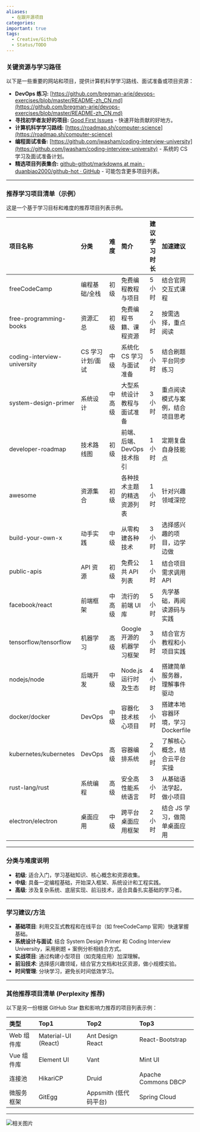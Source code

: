 ```yaml
---
aliases:
  - 在跟开源项目
categories: 
important: true
tags:
  - Creative/Github
  - Status/TODO
---
```


### 关键资源与学习路径

以下是一些重要的网站和项目，提供计算机科学学习路线、面试准备或项目资源：

*   **DevOps 练习:** [https://github.com/bregman-arie/devops-exercises/blob/master/README-zh_CN.md](https://github.com/bregman-arie/devops-exercises/blob/master/README-zh_CN.md)
*   **寻找初学者友好的项目:** [Good First Issues](https://goodfirstissues.com/) - 快速开始贡献的好地方。
*   **计算机科学学习路线:** [https://roadmap.sh/computer-science](https://roadmap.sh/computer-science)
*   **编程面试准备:** [https://github.com/jwasham/coding-interview-university](https://github.com/jwasham/coding-interview-university) - 系统的 CS 学习及面试准备计划。
*   **精选项目列表集合:** [github-githot/markdowns at main · duanbiao2000/github-hot · GitHub](https://github.com/duanbiao2000/github-hot/tree/main/markdowns) - 可能包含更多项目列表。

---

### 推荐学习项目清单（示例）

这是一个基于学习目标和难度的推荐项目列表示例。

| 项目名称                 | 分类           | 难度 | 简介                                         | 建议学习时长 | 加速建议                                       |
| :----------------------- | :------------- | :--- | :------------------------------------------- | :----------- | :--------------------------------------------- |
| freeCodeCamp             | 编程基础/全栈  | 初级 | 免费编程教程与项目                           | 5小时        | 结合官网交互式课程                             |
| free-programming-books   | 资源汇总       | 初级 | 免费编程书籍、课程资源                       | 2小时        | 按需选择，重点阅读                             |
| coding-interview-university| CS 学习计划/面试 | 中级 | 系统化 CS 学习与面试准备                     | 5小时        | 结合刷题平台同步练习                           |
| system-design-primer     | 系统设计       | 中高级 | 大型系统设计教程与面试准备                   | 3小时        | 重点阅读模式与案例，结合项目思考                 |
| developer-roadmap        | 技术路线图     | 初级 | 前端、后端、DevOps 技术指引                  | 1小时        | 定期复盘自身技能点                             |
| awesome                  | 资源集合       | 初级 | 各种技术主题的精选资源列表                   | 1小时        | 针对兴趣领域深挖                               |
| build-your-own-x         | 动手实践       | 中级 | 从零构建各种技术                             | 3小时        | 选择感兴趣的项目，边学边做                       |
| public-apis              | API 资源       | 初级 | 免费公共 API 列表                            | 1小时        | 结合项目需求调用 API                           |
| facebook/react           | 前端框架       | 中高级 | 流行的前端 UI 库                             | 5小时        | 先学基础，再阅读源码与实践                     |
| tensorflow/tensorflow    | 机器学习       | 高级 | Google 开源的机器学习框架                    | 3小时        | 结合官方教程和小项目实践                       |
| nodejs/node              | 后端开发       | 中级 | Node.js 运行时及生态                         | 4小时        | 搭建简单服务器，理解事件驱动                     |
| docker/docker            | DevOps         | 中级 | 容器化技术核心项目                           | 3小时        | 搭建本地容器环境，学习 Dockerfile                |
| kubernetes/kubernetes    | DevOps         | 高级 | 容器编排系统                                 | 2小时        | 了解核心概念，结合云平台实操                     |
| rust-lang/rust           | 系统编程       | 高级 | 安全高性能系统语言                           | 3小时        | 从基础语法学起，做小项目                       |
| electron/electron        | 桌面应用       | 中级 | 跨平台桌面应用框架                           | 2小时        | 结合 JS 学习，做简单桌面应用                     |

---

### 分类与难度说明

*   **初级**: 适合入门，学习基础知识、核心概念和资源收集。
*   **中级**: 具备一定编程基础，开始深入框架、系统设计和工程实践。
*   **高级**: 涉及复杂系统、底层实现、前沿技术，适合具备扎实基础的学习者。

---

### 学习建议/方法

*   **基础项目**: 利用交互式教程和在线平台（如 freeCodeCamp 官网）快速掌握基础。
*   **系统设计与面试**: 结合 System Design Primer 和 Coding Interview University，采用刷题 + 案例分析相结合方式。
*   **实战项目**: 通过构建小型项目（如克隆应用）加深理解。
*   **前沿技术**: 选择感兴趣领域，结合官方文档和社区资源，做小规模实验。
*   **时间管理**: 分块学习，避免长时间低效学习。

---

### 其他推荐项目清单 (Perplexity 推荐)

以下是另一份根据 GitHub Star 数和影响力推荐的项目列表示例：

| 类型       | Top1               | Top2               | Top3             |
| :--------- | :----------------- | :----------------- | :--------------- |
| Web 组件库 | Material-UI (React)| Ant Design React   | React-Bootstrap  |
| Vue 组件库 | Element UI         | Vant               | Mint UI          |
| 连接池     | HikariCP           | Druid              | Apache Commons DBCP |
| 微服务框架 | GitEgg             | Appsmith (低代码平台)| Spring Cloud     |

---

![相关图片](https://cdn.jsdelivr.net/gh/duanbiao2000/BlogGallery@main/picture/20250424232009.png)
